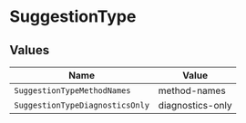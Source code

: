 # SuggestionType


## Values

| Name                            | Value                           |
| ------------------------------- | ------------------------------- |
| `SuggestionTypeMethodNames`     | method-names                    |
| `SuggestionTypeDiagnosticsOnly` | diagnostics-only                |